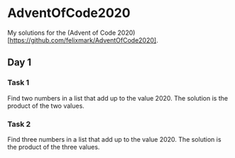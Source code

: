 # AdventOfCode2020
My solutions for the (Advent of Code 2020)[https://github.com/felixmark/AdventOfCode2020].

## Day 1
### Task 1
Find two numbers in a list that add up to the value 2020.
The solution is the product of the two values.
### Task 2
Find three numbers in a list that add up to the value 2020.
The solution is the product of the three values.
